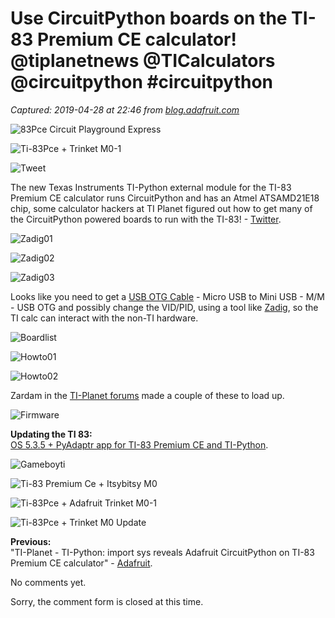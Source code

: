 # Use CircuitPython boards on the TI-83 Premium CE calculator! @tiplanetnews @TICalculators @circuitpython #circuitpython

_Captured: 2019-04-28 at 22:46 from [blog.adafruit.com](https://blog.adafruit.com/2019/03/31/use-circuitpython-boards-on-the-ti-83-premium-ce-calculator-tiplanetnews-ticalculators-circuitpython-circuitpython/)_

![83Pce Circuit Playground Express](https://cdn-blog.adafruit.com/uploads/2019/03/83PCE-Circuit-Playground-Express.jpg)

![Ti-83Pce + Trinket M0-1](https://cdn-blog.adafruit.com/uploads/2019/03/TI-83PCE-Trinket-M0-1.jpg)

![Tweet](https://cdn-blog.adafruit.com/uploads/2019/03/tweet.jpg)

The new Texas Instruments TI-Python external module for the TI-83 Premium CE calculator runs CircuitPython and has an Atmel ATSAMD21E18 chip, some calculator hackers at TI Planet figured out how to get many of the CircuitPython powered boards to run with the TI-83! - [Twitter](https://twitter.com/tiplanetnews/status/1112233429297324032).

![Zadig01](https://cdn-blog.adafruit.com/uploads/2019/03/zadig01.jpg)

![Zadig02](https://cdn-blog.adafruit.com/uploads/2019/03/zadig02.jpg)

![Zadig03](https://cdn-blog.adafruit.com/uploads/2019/03/zadig03.jpg)

Looks like you need to get a [USB OTG Cable](https://www.amazon.com/StarTech-com-8in-USB-OTG-Cable/dp/B018M8YNDG/) - Micro USB to Mini USB - M/M - USB OTG and possibly change the VID/PID, using a tool like [Zadig](https://zadig.akeo.ie/), so the TI calc can interact with the non-TI hardware.

![Boardlist](https://cdn-blog.adafruit.com/uploads/2019/03/boardlist.jpg)

![Howto01](https://cdn-blog.adafruit.com/uploads/2019/03/howto01.jpg)

![Howto02](https://cdn-blog.adafruit.com/uploads/2019/03/howto02.jpg)

Zardam in the [TI-Planet forums](https://tiplanet.org/forum/viewtopic.php?t=22460&p=241047&utm_source=dlvr.it&utm_medium=twitter#p241047) made a couple of these to load up.

![Firmware](https://cdn-blog.adafruit.com/uploads/2019/03/firmware.jpg)

**Updating the TI 83:**  
[OS 5.3.5 + PyAdaptr app for TI-83 Premium CE and TI-Python](https://tiplanet.org/forum/viewtopic.php?t=22451&p=240964&utm_source=dlvr.it&utm_medium=twitter#p240964).

![Gameboyti](https://cdn-blog.adafruit.com/uploads/2019/03/gameboyti.jpg)

![Ti-83 Premium Ce + Itsybitsy M0](https://cdn-blog.adafruit.com/uploads/2019/03/TI-83-Premium-CE-ItsyBitsy-M0.jpg)

![Ti-83Pce + Adafruit Trinket M0-1](https://cdn-blog.adafruit.com/uploads/2019/03/TI-83PCE-Adafruit-Trinket-M0-1.jpg)

![Ti-83Pce + Trinket M0 Update](https://cdn-blog.adafruit.com/uploads/2019/03/TI-83PCE-Trinket-M0-update.jpg)

**Previous:**  
"TI-Planet - TI-Python: import sys reveals Adafruit CircuitPython on TI-83 Premium CE calculator" - [Adafruit](https://blog.adafruit.com/2019/01/28/ti-planet-ti-python-import-sys-reveals-adafruit-circuitpython-on-ti-83-premium-ce-calculator-tiplanetnews-ticalculators-circuitpython-circuitpython/).

No comments yet.

Sorry, the comment form is closed at this time.
